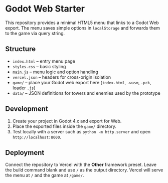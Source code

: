 # Godot Web Starter

This repository provides a minimal HTML5 menu that links to a Godot Web export.
The menu saves simple options in `localStorage` and forwards them to the game via query string.

## Structure

- `index.html` – entry menu page
- `styles.css` – basic styling
- `main.js` – menu logic and option handling
- `vercel.json` – headers for cross-origin isolation
- `game/` – place your Godot web export here (`index.html`, `.wasm`, `.pck`, loader `.js`)
- `data/` – JSON definitions for towers and enemies used by the prototype

## Development

1. Create your project in Godot 4.x and export for Web.
2. Place the exported files inside the `game/` directory.
3. Test locally with a server such as `python -m http.server` and open `http://localhost:8000`.

## Deployment

Connect the repository to Vercel with the **Other** framework preset. Leave the build command blank and use `/` as the output directory. Vercel will serve the menu at `/` and the game at `/game/`.
